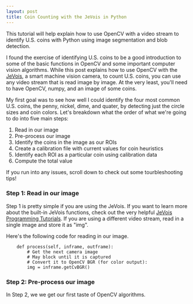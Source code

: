 ```yaml
---
layout: post
title: Coin Counting with the JeVois in Python
---
```


This tutorial will help explain how to use OpenCV with a video stream to identify U.S. coins with Python using image segmentation and blob detection.  

I found the exercise of identifying U.S. coins to be a good introduction to some of the basic functions in OpenCV and some important computer vision algorithms.  While this post explains how to use OpenCV with the [JeVois](http://jevois.org/), a smart machine vision camera, to count U.S. coins, you can use any video stream that is read image by image.  At the very least, you'll need to have OpenCV, numpy, and an image of some coins.

My first goal was to see how well I could identify the four most common U.S. coins, the penny, nickel, dime, and quater, by detecting just the circle sizes and coin colors.  Let's breakdown what the order of what we're going to do into five main steps:
1. Read in our image
2. Pre-process our image 
3. Identify the coins in the image as our ROIs
4. Create a calibration file with current values for coin heuristics
5. Identify each ROI as a particular coin using calibration data
5. Compute the total value

If you run into any issues, scroll down to check out some tourbleshooting tips!

### Step 1: Read in our image
Step 1 is pretty simple if you are using the JeVois. If you want to learn more about the built-in JeVois functions, check out the very helpful [JeVois Programming Tutorials](http://jevois.org/tutorials/ProgrammerTutorials.html).  If you are using a different video stream, read in a single image and store it as "img".

Here's the following code for reading in our image.  

``` 
    def process(self, inframe, outframe):
        # Get the next camera image
        # May block until it is captured
        # Convert it to OpenCV BGR (for color output):
        img = inframe.getCvBGR()
```

### Step 2: Pre-process our image
In Step 2, we we get our first taste of OpenCV algorithms. 



